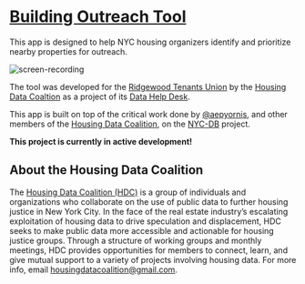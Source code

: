 # [Building Outreach Tool](https://maxwell-austensen.shinyapps.io/building-outreach-tool)

This app is designed to help NYC housing organizers identify and prioritize nearby properties for outreach.

![screen-recording](building-outreach-tool.gif)

The tool was developed for the [Ridgewood Tenants Union](http://ridgewoodtenantsunion.org/) by the [Housing Data Coaltion](https://www.housingdatanyc.org/) as a project of its [Data Help Desk](https://www.housingdatanyc.org/#data-help-desk).

This app is built on top of the critical work done by [@aepyornis](https://github.com/aepyornis), and other members of the [Housing Data Coalition](https://www.housingdatanyc.org/), on the [NYC-DB](https://github.com/nycdb/nycdb) project.

**This project is currently in active development!**


## About the Housing Data Coalition

The [Housing Data Coalition (HDC)](https://www.housingdatanyc.org/) is a group of individuals and organizations who collaborate on the use of public data to further housing justice in New York City. In the face of the real estate industry’s escalating exploitation of housing data to drive speculation and displacement, HDC seeks to make public data more accessible and actionable for housing justice groups. Through a structure of working groups and monthly meetings, HDC provides opportunities for members to connect, learn, and give mutual support to a variety of projects involving housing data. For more info, email [housingdatacoalition@gmail.com](mailto:housingdatacoalition@gmail.com).
